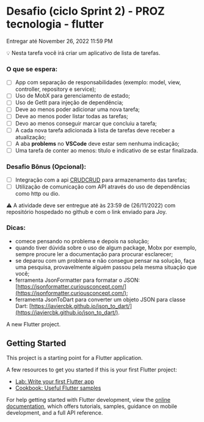 # Desafio (ciclo Sprint 2) - PROZ tecnologia - flutter

Entregar até November 26, 2022 11:59 PM 

<aside>
💡 Nesta tarefa você irá criar um aplicativo de lista de tarefas.

</aside>

### O que se espera:

- [ ]  App com separação de responsabilidades (exemplo: model, view, controller, repository e service);
- [ ]  Uso de MobX para gerenciamento de estado;
- [ ]  Uso de GetIt para injeção de dependência;
- [ ]  Deve ao menos poder adicionar uma nova tarefa;
- [ ]  Deve ao menos poder listar todas as tarefas;
- [ ]  Devo ao menos conseguir marcar que concluiu a tarefa;
- [ ]  A cada nova tarefa adicionada à lista de tarefas deve receber a atualização;
- [ ]  A aba **problems** no **VSCode** deve estar sem nenhuma indicação;
- [ ]  Uma tarefa de conter ao menos: título e indicativo de se estar finalizada.

### Desafio Bônus (Opcional):

- [ ]  Integração com a api [CRUDCRUD](https://crudcrud.com/) para armazenamento das tarefas;
- [ ]  Utilização de comunicação com API através do uso de dependências como http ou dio.

<aside>
⚠️ A atividade deve ser entregue até às 23:59 de (26/11/2022) com repositório hospedado no github e com o link enviado para Joy.

</aside>

### Dicas:

- comece pensando no problema e depois na solução;
- quando tiver dúvida sobre o uso de algum package, Mobx por exemplo, sempre procure ler a documentação para procurar esclarecer;
- se deparou com um problema e não consegue pensar na solução, faça uma pesquisa, provavelmente alguém passou pela mesma situação que você;
- ferramenta JsonFormatter para formatar o JSON: [https://jsonformatter.curiousconcept.com/](https://jsonformatter.curiousconcept.com/);
- ferramenta JsonToDart para converter um objeto JSON para classe Dart: [https://javiercbk.github.io/json_to_dart/](https://javiercbk.github.io/json_to_dart/).





A new Flutter project.

## Getting Started

This project is a starting point for a Flutter application.

A few resources to get you started if this is your first Flutter project:

- [Lab: Write your first Flutter app](https://docs.flutter.dev/get-started/codelab)
- [Cookbook: Useful Flutter samples](https://docs.flutter.dev/cookbook)

For help getting started with Flutter development, view the
[online documentation](https://docs.flutter.dev/), which offers tutorials,
samples, guidance on mobile development, and a full API reference.
